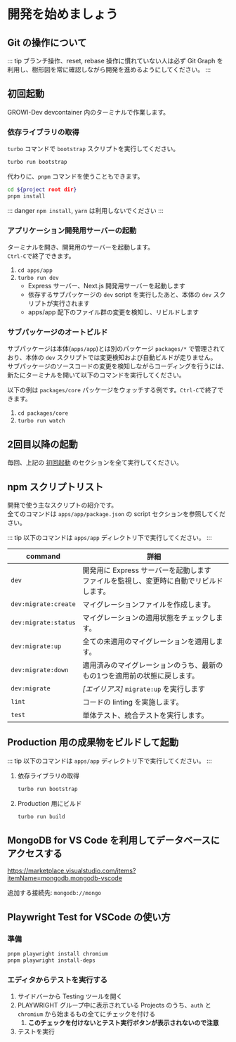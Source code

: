 # 開発を始めましょう

## Git の操作について

::: tip
ブランチ操作、reset, rebase 操作に慣れていない人は必ず Git Graph を利用し、樹形図を常に確認しながら開発を進めるようにしてください。
:::

## 初回起動

GROWI-Dev devcontainer 内のターミナルで作業します。

### 依存ライブラリの取得

`turbo` コマンドで `bootstrap` スクリプトを実行してください。

``` bash
turbo run bootstrap
```

代わりに、`pnpm` コマンドを使うこともできます。

``` bash
cd ${project root dir}
pnpm install
```

::: danger
`npm install`, `yarn` は利用しないでください
:::


### アプリケーション開発用サーバーの起動

ターミナルを開き、開発用のサーバーを起動します。  
`Ctrl-C`で終了できます。

1. `cd apps/app`
1. `turbo run dev`
   - Express サーバー、Next.js 開発用サーバーを起動します
   - 依存するサブパッケージの `dev` script を実行したあと、本体の `dev` スクリプトが実行されます
   - apps/app 配下のファイル群の変更を検知し、リビルドします

### サブパッケージのオートビルド

サブパッケージは本体(`apps/app`)とは別のパッケージ `packages/*` で管理されており、本体の `dev` スクリプトでは変更検知および自動ビルドが走りません。  
サブパッケージのソースコードの変更を検知しながらコーディングを行うには、新たにターミナルを開いて以下のコマンドを実行してください。  

以下の例は `packages/core` パッケージをウォッチする例です。`Ctrl-C`で終了できます。

1. `cd packages/core`
1. `turbo run watch`


## 2回目以降の起動

毎回、上記の [初回起動](#初回起動) のセクションを全て実行してください。

## npm スクリプトリスト

開発で使う主なスクリプトの紹介です。  
全てのコマンドは `apps/app/package.json` の script セクションを参照してください。

::: tip
以下のコマンドは `apps/app` ディレクトリ下で実行してください。
:::

|command|詳細|
|--|--|
|`dev`|開発用に Express サーバーを起動します<br>ファイルを監視し、変更時に自動でリビルドします。|
|`dev:migrate:create`|マイグレーションファイルを作成します。|
|`dev:migrate:status`|マイグレーションの適用状態をチェックします。|
|`dev:migrate:up`|全ての未適用のマイグレーションを適用します。|
|`dev:migrate:down`|適用済みのマイグレーションのうち、最新のもの1つを適用前の状態に戻します。|
|`dev:migrate`|*[エイリアス]* `migrate:up` を実行します|
|`lint`|コードの linting を実施します。|
|`test`|単体テスト、統合テストを実行します。|


## Production 用の成果物をビルドして起動

::: tip
以下のコマンドは `apps/app` ディレクトリ下で実行してください。
:::

1. 依存ライブラリの取得

    ``` bash
    turbo run bootstrap
    ```

1. Production 用にビルド

    ```bash
    turbo run build
    ```


## MongoDB for VS Code を利用してデータベースにアクセスする

<https://marketplace.visualstudio.com/items?itemName=mongodb.mongodb-vscode>

追加する接続先: `mongodb://mongo`


## Playwright Test for VSCode の使い方

### 準備

```bash
pnpm playwright install chromium
pnpm playwright install-deps
```

### エディタからテストを実行する

1. サイドバーから Testing ツールを開く
1. PLAYWRIGHT グループ中に表示されている Projects のうち、`auth` と `chromium` から始まるもの全てにチェックを付ける
    1. **このチェックを付けないとテスト実行ボタンが表示されないので注意**
1. テストを実行
